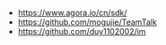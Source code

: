 * https://www.agora.io/cn/sdk/  
* https://github.com/mogujie/TeamTalk   
* https://github.com/duy1102002/im  
